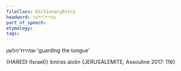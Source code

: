 ```yaml
---
fileClass: DictionaryEntry
headword: שמירת־הלשון
part_of_speech: 
etymology: 
tags: 
---
```

שמירת־הלשון
'guarding the tongue'

{HAREDI (Israel)}
šmíras alošn {JERUSALEMITE, Assouline 2017: 116}

